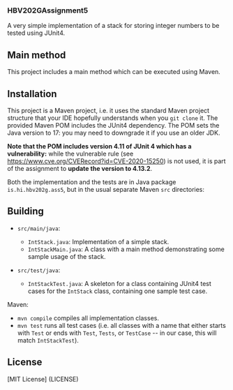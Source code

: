 ### HBV202GAssignment5

A very simple implementation of a stack for storing integer numbers to be tested
using JUnit4.

## Main method
This project includes a main method which can be executed using Maven.

## Installation

This project is a Maven project, i.e. it uses the standard Maven project structure
that your IDE hopefully understands when you `git clone` it. The provided Maven
POM includes the JUnit4 dependency. The POM sets the Java version to 17: you may
need to downgrade it if you use an older JDK.

**Note that the POM includes version 4.11 of JUnit 4 which has a vulnerability:**
while the vulnerable rule (see https://www.cve.org/CVERecord?id=CVE-2020-15250) is
not used, it is part of the assignment to **update the version to 4.13.2**.

Both the implementation and the tests are in Java package `is.hi.hbv202g.ass5`,
but in the usual separate Maven `src` directories:

## Building

- `src/main/java`:
  - `IntStack.java`: Implementation of a simple stack.
  - `IntStackMain.java`: A class with a main method demonstrating some sample
  usage of the stack.

- `src/test/java`:
  - `IntStackTest.java`: A skeleton for a class containing JUnit4 test cases for
  the `IntStack` class, containing one sample test case.

Maven:

- `mvn compile` compiles all implementation classes.
- `mvn test` runs all test cases (i.e. all classes with a name that either starts
with `Test` or ends with `Test`, `Tests`, or `TestCase` -- in our case, this will
match `IntStackTest`).

## License

[MIT License] (LICENSE)

